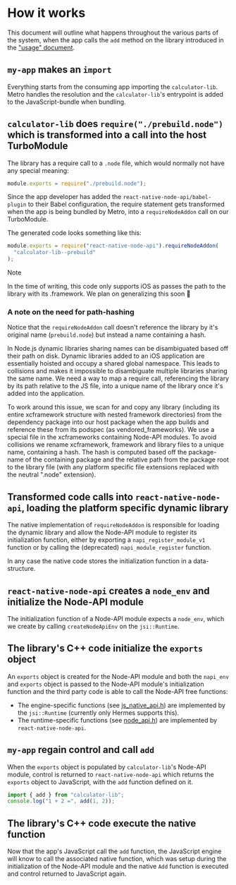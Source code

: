 # How it works

This document will outline what happens throughout the various parts of the system, when the app calls the `add` method on the library introduced in the ["usage" document](./USAGE.md).

<!-- TODO: Add Clone this repo: ... -->
<!-- TODO: Add C++ code snippet -->
<!-- TODO: Add JS code snippet on requiring and calling it -->

## `my-app` makes an `import`

Everything starts from the consuming app importing the `calculator-lib`.
Metro handles the resolution and the `calculator-lib`'s entrypoint is added to the JavaScript-bundle when bundling.

## `calculator-lib` does `require("./prebuild.node")` which is transformed into a call into the host TurboModule

The library has a require call to a `.node` file, which would normally not have any special meaning:

```javascript
module.exports = require("./prebuild.node");
```

Since the app developer has added the `react-native-node-api/babel-plugin` to their Babel configuration, the require statement gets transformed when the app is being bundled by Metro, into a `requireNodeAddon` call on our TurboModule.

The generated code looks something like this:

```javascript
module.exports = require("react-native-node-api").requireNodeAddon(
  "calculator-lib--prebuild"
);
```

> [!NOTE]
> In the time of writing, this code only supports iOS as passes the path to the library with its .framework.
> We plan on generalizing this soon 🤞

### A note on the need for path-hashing

Notice that the `requireNodeAddon` call doesn't reference the library by it's original name (`prebuild.node`) but instead a name containing a hash.

In Node.js dynamic libraries sharing names can be disambiguated based off their path on disk. Dynamic libraries added to an iOS application are essentially hoisted and occupy a shared global namespace. This leads to collisions and makes it impossible to disambiguate multiple libraries sharing the same name. We need a way to map a require call, referencing the library by its path relative to the JS file, into a unique name of the library once it's added into the application.

To work around this issue, we scan for and copy any library (including its entire xcframework structure with nested framework directories) from the dependency package into our host package when the app builds and reference these from its podspec (as vendored_frameworks). We use a special file in the xcframeworks containing Node-API modules. To avoid collisions we rename xcframework, framework and library files to a unique name, containing a hash. The hash is computed based off the package-name of the containing package and the relative path from the package root to the library file (with any platform specific file extensions replaced with the neutral ".node" extension).

## Transformed code calls into `react-native-node-api`, loading the platform specific dynamic library

The native implementation of `requireNodeAddon` is responsible for loading the dynamic library and allow the Node-API module to register its initialization function, either by exporting a `napi_register_module_v1` function or by calling the (deprecated) `napi_module_register` function.

In any case the native code stores the initialization function in a data-structure.

## `react-native-node-api` creates a `node_env` and initialize the Node-API module

The initialization function of a Node-API module expects a `node_env`, which we create by calling `createNodeApiEnv` on the `jsi::Runtime`.

## The library's C++ code initialize the `exports` object

An `exports` object is created for the Node-API module and both the `napi_env` and `exports` object is passed to the Node-API module's initialization function and the third party code is able to call the Node-API free functions:

- The engine-specific functions (see [js_native_api.h](https://github.com/nodejs/node/blob/main/src/js_native_api.h)) are implemented by the `jsi::Runtime` (currently only Hermes supports this).
- The runtime-specific functions (see [node_api.h](https://github.com/nodejs/node/blob/main/src/node_api.h)) are implemented by `react-native-node-api`.

## `my-app` regain control and call `add`

When the `exports` object is populated by `calculator-lib`'s Node-API module, control is returned to `react-native-node-api` which returns the `exports` object to JavaScript, with the `add` function defined on it.

```javascript
import { add } from "calculator-lib";
console.log("1 + 2 =", add(1, 2));
```

## The library's C++ code execute the native function

Now that the app's JavaScript call the `add` function, the JavaScript engine will know to call the associated native function, which was setup during the initialization of the Node-API module and the native `Add` function is executed and control returned to JavaScript again.
